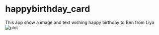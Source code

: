 # happybirthday_card
 
This app show a image and text wishing happy birthday to Ben from Liya<br>
![plot](screenshot/ss1.PNG)
